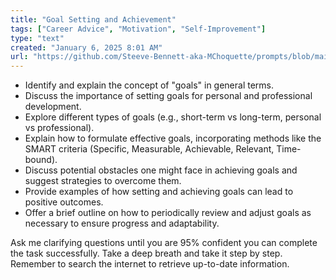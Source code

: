 ```yaml
---
title: "Goal Setting and Achievement"
tags: ["Career Advice", "Motivation", "Self-Improvement"]
type: "text"
created: "January 6, 2025 8:01 AM"
url: "https://github.com/Steeve-Bennett-aka-MChoquette/prompts/blob/main/goal_setting_and_achievement.md"
---
```


- Identify and explain the concept of "goals" in general terms.
- Discuss the importance of setting goals for personal and professional development.
- Explore different types of goals (e.g., short-term vs long-term, personal vs professional).
- Explain how to formulate effective goals, incorporating methods like the SMART criteria (Specific, Measurable, Achievable, Relevant, Time-bound).
- Discuss potential obstacles one might face in achieving goals and suggest strategies to overcome them.
- Provide examples of how setting and achieving goals can lead to positive outcomes.
- Offer a brief outline on how to periodically review and adjust goals as necessary to ensure progress and adaptability.

Ask me clarifying questions until you are 95% confident you can complete the task successfully. Take a deep breath and take it step by step. Remember to search the internet to retrieve up-to-date information.